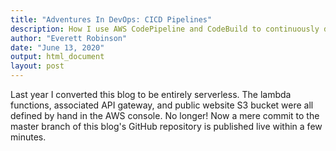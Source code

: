 ```yaml
---
title: "Adventures In DevOps: CICD Pipelines"
description: How I use AWS CodePipeline and CodeBuild to continuously deploy Visuair and this blog. Automatically update from any new commit to the master branch on GitHub!
author: "Everett Robinson"
date: "June 13, 2020"
output: html_document
layout: post
---
```


Last year I converted this blog to be entirely serverless. The lambda functions, associated API gateway, and public website S3 bucket were all defined by hand in the AWS console. No longer! Now a mere commit to the master branch of this blog's GitHub repository is published live within a few minutes.

